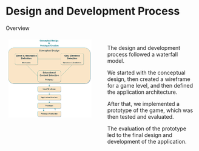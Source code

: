 # Design and Development Process

<p class='slide-subtitle'>Overview</p>

<div class='section-wrapper'>
  <div class='image-wrapper grey-shadow bg-white-smoke'>
    <img src='../assets/design-flow.png'/>
  </div>
  <div class='text-wrapper'>
    <div class='section-1'>
      <p>
        The design and development process followed a waterfall model.
      </p>
      <p>
        We started with the conceptual design, then created a wireframe for a game level, and then defined the application architecture.
      </p>
      <p>
        After that, we implemented a prototype of the game, which was then tested and evaluated.
      </p>
      <p>
        The evaluation of the prototype led to the final design and development of the application.
      </p>
    </div>
  </div>
</div>

<style>
  .section-wrapper {
    display: flex;
    flex-direction: row;
    justify-content: center;
    column-gap: 2em;
  }

  .text-wrapper {
    padding: 0.5em;
    height: max-content;
    display: flex;
    align-self: center;
  }

  ol > li > p {
    font-size: larger;
    text-decoration: underline;
  }

  .image-wrapper {
    border-radius: 1em;
    padding: 0.5em;
    height: max-content;
  }
</style>
